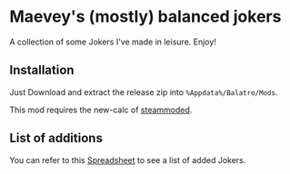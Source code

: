 
# Maevey's (mostly) balanced jokers

A collection of some Jokers I've made in leisure. Enjoy!


## Installation

Just Download and extract the release zip into `%Appdata%/Balatro/Mods`.

This mod requires the new-calc of [steammoded](https://github.com/Steamodded/smods?tab=readme-ov-file).
## List of additions

You can refer to this [Spreadsheet](https://docs.google.com/spreadsheets/d/1K5u4Sz28i407F5ph3C5MKrShI18Ky3bS5FHvI2Bkm0I/edit?usp=drivesdk) to see a list of added Jokers.

